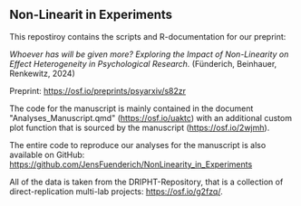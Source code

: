 ## Non-Linearit in Experiments

This repostiroy contains the scripts and R-documentation for our preprint: 

*Whoever has will be given more? Exploring the Impact of Non-Linearity on Effect Heterogeneity in Psychological Research.* (Fünderich, Beinhauer, Renkewitz, 2024)

Preprint: https://osf.io/preprints/psyarxiv/s82zr

The code for the manuscript is mainly contained in the document "Analyses_Manuscript.qmd" (https://osf.io/uaktc) with an additional custom plot function that is sourced by the manuscript (https://osf.io/2wjmh). 

The entire code to reproduce our analyses for the manuscript is also available on GitHub:
https://github.com/JensFuenderich/NonLinearity_in_Experiments

All of the data is taken from the DRIPHT-Repository, that is a collection of direct-replication multi-lab projects: https://osf.io/g2fzq/. 

